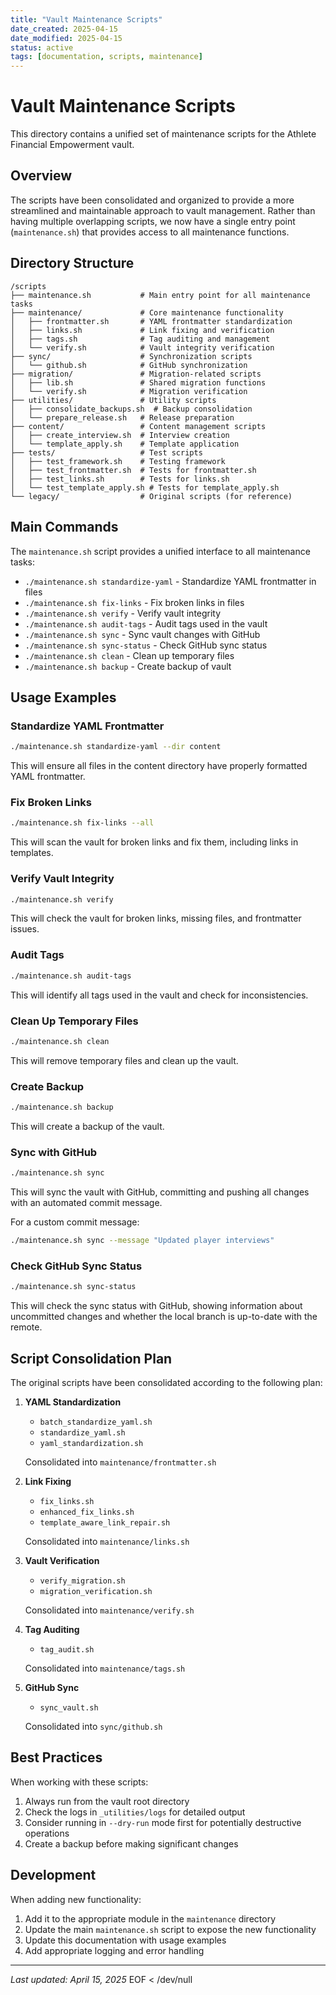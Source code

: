 ```yaml
---
title: "Vault Maintenance Scripts"
date_created: 2025-04-15
date_modified: 2025-04-15
status: active
tags: [documentation, scripts, maintenance]
---
```


# Vault Maintenance Scripts

This directory contains a unified set of maintenance scripts for the Athlete Financial Empowerment vault.

## Overview

The scripts have been consolidated and organized to provide a more streamlined and maintainable approach to vault management. Rather than having multiple overlapping scripts, we now have a single entry point (`maintenance.sh`) that provides access to all maintenance functions.

## Directory Structure

```
/scripts
├── maintenance.sh           # Main entry point for all maintenance tasks
├── maintenance/             # Core maintenance functionality
│   ├── frontmatter.sh       # YAML frontmatter standardization
│   ├── links.sh             # Link fixing and verification
│   ├── tags.sh              # Tag auditing and management
│   └── verify.sh            # Vault integrity verification
├── sync/                    # Synchronization scripts
│   └── github.sh            # GitHub synchronization
├── migration/               # Migration-related scripts
│   ├── lib.sh               # Shared migration functions
│   └── verify.sh            # Migration verification
├── utilities/               # Utility scripts
│   ├── consolidate_backups.sh  # Backup consolidation
│   └── prepare_release.sh   # Release preparation
├── content/                 # Content management scripts
│   ├── create_interview.sh  # Interview creation
│   └── template_apply.sh    # Template application
├── tests/                   # Test scripts
│   ├── test_framework.sh    # Testing framework
│   ├── test_frontmatter.sh  # Tests for frontmatter.sh
│   ├── test_links.sh        # Tests for links.sh
│   └── test_template_apply.sh # Tests for template_apply.sh
└── legacy/                  # Original scripts (for reference)
```

## Main Commands

The `maintenance.sh` script provides a unified interface to all maintenance tasks:

- `./maintenance.sh standardize-yaml` - Standardize YAML frontmatter in files
- `./maintenance.sh fix-links` - Fix broken links in files
- `./maintenance.sh verify` - Verify vault integrity
- `./maintenance.sh audit-tags` - Audit tags used in the vault
- `./maintenance.sh sync` - Sync vault changes with GitHub
- `./maintenance.sh sync-status` - Check GitHub sync status
- `./maintenance.sh clean` - Clean up temporary files
- `./maintenance.sh backup` - Create backup of vault

## Usage Examples

### Standardize YAML Frontmatter

```bash
./maintenance.sh standardize-yaml --dir content
```

This will ensure all files in the content directory have properly formatted YAML frontmatter.

### Fix Broken Links

```bash
./maintenance.sh fix-links --all
```

This will scan the vault for broken links and fix them, including links in templates.

### Verify Vault Integrity

```bash
./maintenance.sh verify
```

This will check the vault for broken links, missing files, and frontmatter issues.

### Audit Tags

```bash
./maintenance.sh audit-tags
```

This will identify all tags used in the vault and check for inconsistencies.

### Clean Up Temporary Files

```bash
./maintenance.sh clean
```

This will remove temporary files and clean up the vault.

### Create Backup

```bash
./maintenance.sh backup
```

This will create a backup of the vault.

### Sync with GitHub

```bash
./maintenance.sh sync
```

This will sync the vault with GitHub, committing and pushing all changes with an automated commit message.

For a custom commit message:

```bash
./maintenance.sh sync --message "Updated player interviews"
```

### Check GitHub Sync Status

```bash
./maintenance.sh sync-status
```

This will check the sync status with GitHub, showing information about uncommitted changes and whether the local branch is up-to-date with the remote.

## Script Consolidation Plan

The original scripts have been consolidated according to the following plan:

1. **YAML Standardization**
   - `batch_standardize_yaml.sh`
   - `standardize_yaml.sh`
   - `yaml_standardization.sh`
   
   Consolidated into `maintenance/frontmatter.sh`

2. **Link Fixing**
   - `fix_links.sh`
   - `enhanced_fix_links.sh`
   - `template_aware_link_repair.sh`
   
   Consolidated into `maintenance/links.sh`

3. **Vault Verification**
   - `verify_migration.sh`
   - `migration_verification.sh`
   
   Consolidated into `maintenance/verify.sh`

4. **Tag Auditing**
   - `tag_audit.sh`
   
   Consolidated into `maintenance/tags.sh`

5. **GitHub Sync**
   - `sync_vault.sh`
   
   Consolidated into `sync/github.sh`

## Best Practices

When working with these scripts:

1. Always run from the vault root directory
2. Check the logs in `_utilities/logs` for detailed output
3. Consider running in `--dry-run` mode first for potentially destructive operations
4. Create a backup before making significant changes

## Development

When adding new functionality:

1. Add it to the appropriate module in the `maintenance` directory
2. Update the main `maintenance.sh` script to expose the new functionality
3. Update this documentation with usage examples
4. Add appropriate logging and error handling

---

*Last updated: April 15, 2025*
EOF < /dev/null